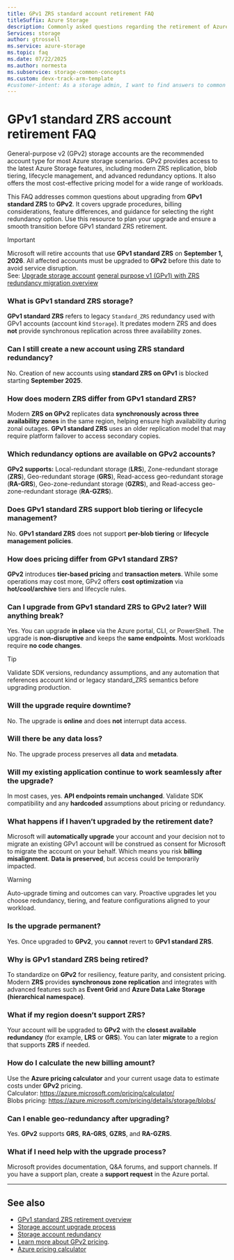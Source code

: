 ```yaml
---
title: GPv1 ZRS standard account retirement FAQ
titleSuffix: Azure Storage
description: Commonly asked questions regarding the retirement of Azure general-purpose v1 (GPv1) ZRS storage accounts and upgrading to GPv2.
Services: storage
author: gtrossell
ms.service: azure-storage
ms.topic: faq
ms.date: 07/22/2025
ms.author: normesta
ms.subservice: storage-common-concepts
ms.custom: devx-track-arm-template
#customer-intent: As a storage admin, I want to find answers to common questions about the retirement of general-purpose v1 (GPv1) standard ZRS accounts, so that I can plan my upgrade to general-purpose v2 (GPv2) and avoid service disruption.
---
```


# GPv1 standard ZRS account retirement FAQ

General-purpose v2 (GPv2) storage accounts are the recommended account type for most Azure storage scenarios. GPv2 provides access to the latest Azure Storage features, including modern ZRS replication, blob tiering, lifecycle management, and advanced redundancy options. It also offers the most cost-effective pricing model for a wide range of workloads.

This FAQ addresses common questions about upgrading from **GPv1 standard ZRS** to **GPv2**. It covers upgrade procedures, billing considerations, feature differences, and guidance for selecting the right redundancy option. Use this resource to plan your upgrade and ensure a smooth transition before GPv1 standard ZRS retirement.

> [!IMPORTANT]
> Microsoft will retire accounts that use **GPv1 standard ZRS** on **September 1, 2026**. All affected accounts must be upgraded to **GPv2** before this date to avoid service disruption.  
> See: [Upgrade storage account](storage-account-upgrade.md) [general purpose v1 (GPv1) with ZRS redundancy migration overview](general-purpose-version-1-zone-redundant-storage-migration-overview.md)


### What is GPv1 standard ZRS storage?

**GPv1 standard ZRS** refers to legacy `Standard_ZRS` redundancy used with GPv1 accounts (account kind `Storage`). It predates modern ZRS and does **not** provide synchronous replication across three availability zones.

### Can I still create a new account using ZRS standard redundancy?

No. Creation of new accounts using **standard ZRS on GPv1** is blocked starting **September 2025**.

### How does modern ZRS differ from GPv1 standard ZRS?

Modern **ZRS on GPv2** replicates data **synchronously across three availability zones** in the same region, helping ensure high availability during zonal outages. **GPv1 standard ZRS** uses an older replication model that may require platform failover to access secondary copies.

### Which redundancy options are available on GPv2 accounts?

**GPv2 supports:** Local-redundant storage (**LRS**), Zone-redundant storage (**ZRS**), Geo-redundant storage (**GRS**), Read-access geo-redundant storage (**RA-GRS**), Geo-zone-redundant storage (**GZRS**), and Read-access geo-zone-redundant storage (**RA-GZRS**).

### Does GPv1 standard ZRS support blob tiering or lifecycle management?

No. **GPv1 standard ZRS** does not support **per-blob tiering** or **lifecycle management policies**.

### How does pricing differ from GPv1 standard ZRS?

**GPv2** introduces **tier-based pricing** and **transaction meters**. While some operations may cost more, GPv2 offers **cost optimization** via **hot/cool/archive** tiers and lifecycle rules.

### Can I upgrade from GPv1 standard ZRS to GPv2 later? Will anything break?

Yes. You can upgrade **in place** via the Azure portal, CLI, or PowerShell. The upgrade is **non-disruptive** and keeps the **same endpoints**. Most workloads require **no code changes**.

> [!TIP]
> Validate SDK versions, redundancy assumptions, and any automation that references account kind or legacy standard_ZRS semantics before upgrading production.

### Will the upgrade require downtime?

No. The upgrade is **online** and does **not** interrupt data access.

### Will there be any data loss?

No. The upgrade process preserves all **data** and **metadata**.

### Will my existing application continue to work seamlessly after the upgrade?

In most cases, yes. **API endpoints remain unchanged**. Validate SDK compatibility and any **hardcoded** assumptions about pricing or redundancy.

### What happens if I haven’t upgraded by the retirement date?

Microsoft will **automatically upgrade** your account and your decision not to migrate an existing GPv1 account will be construed as consent for Microsoft to migrate the account on your behalf. Which means you risk **billing misalignment**. **Data is preserved**, but access could be temporarily impacted.

> [!WARNING]
> Auto-upgrade timing and outcomes can vary. Proactive upgrades let you choose redundancy, tiering, and feature configurations aligned to your workload.

### Is the upgrade permanent?

Yes. Once upgraded to **GPv2**, you **cannot** revert to **GPv1 standard ZRS**.

### Why is GPv1 standard ZRS being retired?

To standardize on **GPv2** for resiliency, feature parity, and consistent pricing. Modern **ZRS** provides **synchronous zone replication** and integrates with advanced features such as **Event Grid** and **Azure Data Lake Storage (hierarchical namespace)**.

### What if my region doesn’t support ZRS?

Your account will be upgraded to **GPv2** with the **closest available redundancy** (for example, **LRS** or **GRS**). You can later **migrate** to a region that supports **ZRS** if needed.

### How do I calculate the new billing amount?

Use the **Azure pricing calculator** and your current usage data to estimate costs under **GPv2** pricing.  
Calculator: https://azure.microsoft.com/pricing/calculator/  
Blobs pricing: https://azure.microsoft.com/pricing/details/storage/blobs/

### Can I enable geo-redundancy after upgrading?

Yes. **GPv2** supports **GRS**, **RA-GRS**, **GZRS**, and **RA-GZRS**.

### What if I need help with the upgrade process?

Microsoft provides documentation, Q&A forums, and support channels. If you have a support plan, create a **support request** in the Azure portal.

---

## See also

- [GPv1 standard ZRS retirement overview](general-purpose-version-1-zone-redundant-storage-migration-overview.md)  
- [Storage account upgrade process](storage-account-upgrade.md)  
- [Storage account redundancy](storage-redundancy.md)
- [Learn more about GPv2 pricing](https://azure.microsoft.com/pricing/details/storage/blobs/).
- [Azure pricing calculator](https://azure.microsoft.com/pricing/calculator/)